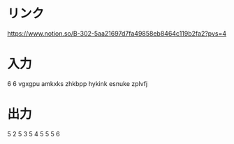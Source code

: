 # リンク
https://www.notion.so/B-302-5aa21697d7fa49858eb8464c119b2fa2?pvs=4

# 入力
6 6
vgxgpu
amkxks
zhkbpp
hykink
esnuke
zplvfj

# 出力
5 2
5 3
5 4
5 5
5 6
